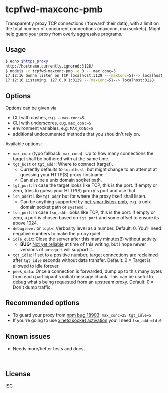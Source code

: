 ﻿
<!--#echo json="package.json" key="name" underline="=" -->
tcpfwd-maxconc-pmb
==================
<!--/#echo -->

<!--#echo json="package.json" key="description" -->
Transparently proxy TCP connections (&#39;forward&#39; their data), with a
limit on the total number of concurrent connections (maxconn, maxsockets).
Might help guard your proxy from overly aggressive programs.
<!--/#echo -->


Usage
-----

```bash
$ echo $https_proxy
http://hostname.currently.ignored:3128/
$ nodejs -r tcpfwd-maxconc-pmb -e 0 -- max_conc=5
17:12:16 Gonna listen on TCP localhost:3129 --{maxConc=5}--> localhost:3128
17:12:16 Listening. 127.0.0.1:3129 --{maxConc=5}--> localhost:3128
```


Options
-------

Options can be given via
* CLI with dashes, e.g. `--max-conc=5`
* CLI with underscores, e.g. `max_conc=5`
* environment variables, e.g. `MAX_CONC=5`
* additional undocumented methods that you shouldn't rely on.

Available options:
* `max_conc` (typo fallback: `max_conn`):
  Up to how many connections the target
  shall be bothered with at the same time.
* `tgt_host` or `tgt_addr`: Where to connect (target).
  * Currently defaults to `localhost`, but might change to an attempt
    at guessing your HTTP(S) proxy hostname.
  * Can also be a unix domain socket path.
* `tgt_port`: In case the target looks like TCP, this is the port.
  If empty or zero, tries to guess your HTTP(S) proxy's port and use that.
* `lsn_addr`: Like `tgt_addr` but for where the proxy itself shall listen.
  * Can be anything supported by [net-smartlisten-pmb][npm-smartlisten],
    e.g. a unix domain socket path or `systemd:`.
* `lsn_port`: In case `lsn_addr` looks like TCP, this is the port.
  If empty or zero, a port is chosen based on `tgt_port` and some offset
  to ensure its above 1024.
* `debuglevel` or `loglv`: Verbosity level as a number. Default: 0.
  You'll need negative numbers to make the proxy quiet.
* `idle_quit`: Close the server after this many minutes(!) without activity.
  * __BUG:__ [Not yet reliable][autoquit-bug-4] at time of this writing,
    but I hope newer versions of `autoquit` will support it.
* `tgt_idle`: If set to a positive number, target connections are reclaimed
  after `tgt_idle` seconds without data transfer.
  Default: 0 = Target is allowed to idle forever.
* `peek_data`: Once a connection is forwarded, dump up to this many bytes
  from each participant's initial message chunk.
  This can be useful to debug what's being requested from an upstream proxy.
  Default: 0 = Don't dump traffic.



Recommended options
-------------------

* To guard your proxy from
  [npm bug 18903](https://github.com/npm/npm/issues/18903):
  `max_conc=25 tgt_idle=5`
* If you're going to use
  [xinetd socket activation](docs/xinetd/npm_proxy_guard)
  you'll need `lsn_addr=fd:0`




<!--#toc stop="scan" -->



Known issues
------------

* Needs more/better tests and docs.




&nbsp;

  [npm-smartlisten]: https://www.npmjs.com/package/net-smartlisten-pmb
  [autoquit-bug-4]: https://github.com/rubenv/node-autoquit/issues/4

License
-------
<!--#echo json="package.json" key=".license" -->
ISC
<!--/#echo -->

